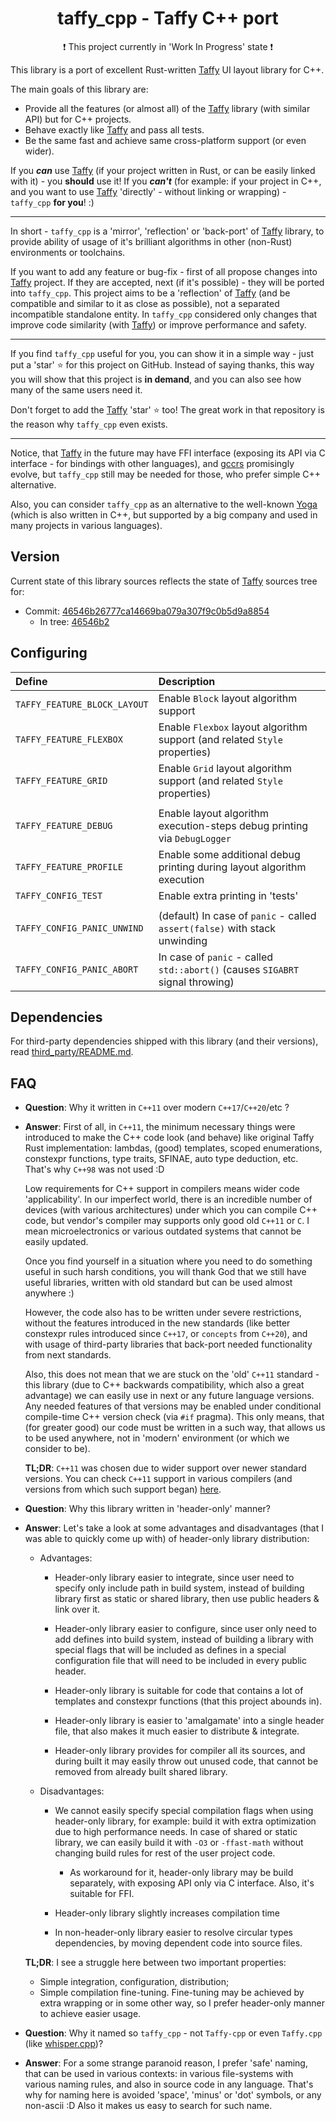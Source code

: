 <div align="center">

# taffy_cpp - Taffy C++ port

:heavy_exclamation_mark: This project currently in 'Work In Progress' state :heavy_exclamation_mark:

</div>

This library is a port of excellent Rust-written [Taffy][taffy_url] UI layout
library for C++.

The main goals of this library are:
- Provide all the features (or almost all) of the [Taffy][taffy_url] library 
  (with similar API) but for C++ projects.
- Behave exactly like [Taffy][taffy_url] and pass all tests.
- Be the same fast and achieve same cross-platform support (or even wider).

<!--
  Reference to great quote in Carbon language README:
    https://github.com/carbon-language/carbon-lang/blob/trunk/README.md

  > Existing modern languages already provide an excellent developer experience:
  > Go, Swift, Kotlin, Rust, and many more. Developers that can use one of these
  > existing languages should.
-->
If you _**can**_ use [Taffy][taffy_url] (if your project written in Rust, or can
be easily linked with it) - you **should** use it! If you _**can't**_ (for
example: if your project in C++, and you want to use [Taffy][taffy_url]
'directly' - without linking or wrapping) - `taffy_cpp` **for you**! :)

----

In short - `taffy_cpp` is a 'mirror', 'reflection' or 'back-port' of 
[Taffy][taffy_url] library, to provide ability of usage of it's brilliant 
algorithms in other (non-Rust) environments or toolchains. 

If you want to add any feature or bug-fix - first of all propose changes into 
[Taffy][taffy_url] project. If they are accepted, next (if it's possible) - they 
will be ported into `taffy_cpp`.
This project aims to be a 'reflection' of [Taffy][taffy_url] (and be compatible 
and similar to it as close as possible), not a separated incompatible standalone
entity. In `taffy_cpp` considered only changes that improve code similarity 
(with [Taffy][taffy_url]) or improve performance and safety.

----

If you find `taffy_cpp` useful for you, you can show it in a simple way - just
put a 'star' :star: for this project on GitHub. Instead of saying thanks, this
way you will show that this project is **in demand**, and you can also see how 
many of the same users need it. 

Don't forget to add the [Taffy][taffy_url] 'star' :star: too! The great work in
that repository is the reason why `taffy_cpp` even exists.

----

Notice, that [Taffy][taffy_url] in the future may have FFI interface (exposing
its API via C interface - for bindings with other languages), and
[gccrs](https://github.com/Rust-GCC/gccrs) promisingly evolve, but `taffy_cpp`
still may be needed for those, who prefer simple C++ alternative.

Also, you can consider `taffy_cpp` as an alternative to the well-known 
[Yoga](https://github.com/facebook/yoga) (which is also written in C++, but
supported by a big company and used in many projects in various languages).

## Version

Current state of this library sources reflects the state of [Taffy][taffy_url] 
sources tree for:

- Commit: [46546b26777ca14669ba079a307f9c0b5d9a8854](https://github.com/DioxusLabs/taffy/tree/46546b26777ca14669ba079a307f9c0b5d9a8854)
    - In tree: [46546b2](https://github.com/DioxusLabs/taffy/commits/main#:~:text=46546b2)
        <!-- Reference to '#:~:text=<text>' usage: https://stackoverflow.com/a/62162093/ -->

## Configuring

| Define                       | Description                                   |
| :--------------------------- | :-------------------------------------------- |
| `TAFFY_FEATURE_BLOCK_LAYOUT` | Enable `Block`   layout algorithm support
| `TAFFY_FEATURE_FLEXBOX`      | Enable `Flexbox` layout algorithm support (and related `Style` properties)
| `TAFFY_FEATURE_GRID`         | Enable `Grid`    layout algorithm support (and related `Style` properties)
|                              |
| `TAFFY_FEATURE_DEBUG`        | Enable layout algorithm execution-steps debug printing via `DebugLogger`
| `TAFFY_FEATURE_PROFILE`      | Enable some additional debug printing during layout algorithm execution
| `TAFFY_CONFIG_TEST`          | Enable extra printing in 'tests'
|                              |
| `TAFFY_CONFIG_PANIC_UNWIND`  | (default) In case of `panic` - called `assert(false)` with stack unwinding
| `TAFFY_CONFIG_PANIC_ABORT`   | In case of `panic` - called `std::abort()` (causes `SIGABRT` signal throwing)

## Dependencies

For third-party dependencies shipped with this library (and their versions),
read [third_party/README.md](./third_party/README.md).

## FAQ

- **Question**: Why it written in `C++11` over modern `C++17`/`C++20`/etc ?
- **Answer**: First of all, in `C++11`, the minimum necessary things were 
  introduced to make the C++ code look (and behave) like original Taffy Rust 
  implementation: lambdas, (good) templates, scoped enumerations, constexpr 
  functions, type traits, SFINAE, auto type deduction, etc.
  That's why `C++98` was not used :D

  Low requirements for C++ support in compilers means wider code 
  'applicability'. In our imperfect world, there is an incredible number of 
  devices (with various architectures) under which you can compile C++ code, 
  but vendor's compiler may supports only good old `C++11` or `C`. I mean 
  microelectronics or various outdated systems that cannot be easily updated.

  Once you find yourself in a situation where you need to do something useful 
  in such harsh conditions, you will thank God that we still have useful 
  libraries, written with old standard but can be used almost anywhere :)
  
  However, the code also has to be written under severe restrictions, without 
  the features introduced in the new standards (like better constexpr rules
  introduced since `C++17`, or `concepts` from `C++20`), and with usage of
  third-party libraries that back-port needed functionality from next standards.

  Also, this does not mean that we are stuck on the 'old' `C++11` standard -
  this library (due to C++ backwards compatibility, which also a great 
  advantage) we can easily use in next or any future language versions. Any
  needed features of that versions may be enabled under conditional compile-time 
  C++ version check (via `#if` pragma). This only means, that (for greater good)
  our code must be written in a such way, that allows us to be used anywhere, 
  not in 'modern' environment (or which we consider to be).

  **TL;DR**: `C++11` was chosen due to wider support over newer standard
  versions. You can check `C++11` support in various compilers (and versions 
  from which such support began)
  [here](https://en.cppreference.com/w/cpp/compiler_support/11).

- **Question**: Why this library written in 'header-only' manner?
- **Answer**: Let's take a look at some advantages and disadvantages (that I was
  able to quickly come up with) of header-only library distribution:

    - Advantages:
        - Header-only library easier to integrate, since user need to specify 
          only include path in build system, instead of building library first 
          as static or shared library, then use public headers & link over it.

        - Header-only library easier to configure, since user only need to add 
          defines into build system, instead of building a library with special 
          flags that will be included as defines in a special configuration file
          that will need to be included in every public header.

        - Header-only library is suitable for code that contains a lot of 
          templates and constexpr functions (that this project abounds in).

        - Header-only library is easier to 'amalgamate' into a single header file,
          that also makes it much easier to distribute & integrate.

        - Header-only library provides for compiler all its sources, and during
          built it may easily throw out unused code, that cannot be removed from
          already built shared library.

    - Disadvantages:
        - We cannot easily specify special compilation flags when using 
          header-only library, for example: build it with extra 
          optimization due to high performance needs. In case of shared or static
          library, we can easily build it with `-O3` or `-ffast-math` without
          changing build rules for rest of the user project code.
          - As workaround for it, header-only library may be build separately,
            with exposing API only via C interface. Also, it's suitable for FFI.

        - Header-only library slightly increases compilation time

        - In non-header-only library easier to resolve circular types 
          dependencies, by moving dependent code into source files.

  **TL;DR**: I see a struggle here between two important properties:
  - Simple integration, configuration, distribution;
  - Simple compilation fine-tuning.
  Fine-tuning may be achieved by extra wrapping or in some other way, so I 
  prefer header-only manner to achieve easier usage.

- **Question**: Why it named so `taffy_cpp` - not `Taffy-cpp` or even 
  `Taffy.cpp` (like [whisper.cpp](https://github.com/ggerganov/whisper.cpp))?
- **Answer**: For a some strange paranoid reason, I prefer 'safe' naming, that 
  can be used in various contexts: in various file-systems with various naming 
  rules, and also in source code in any language. 
  That's why for naming here is avoided 'space', 'minus' or 'dot' symbols, or
  any non-ascii :D Also it makes us easy to search for such name.

[taffy_url]: https://github.com/DioxusLabs/taffy
